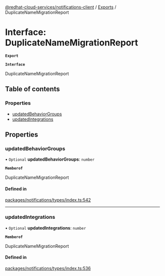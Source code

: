 [@redhat-cloud-services/notifications-client](../README.md) / [Exports](../modules.md) / DuplicateNameMigrationReport

# Interface: DuplicateNameMigrationReport

**`Export`**

**`Interface`**

DuplicateNameMigrationReport

## Table of contents

### Properties

- [updatedBehaviorGroups](DuplicateNameMigrationReport.md#updatedbehaviorgroups)
- [updatedIntegrations](DuplicateNameMigrationReport.md#updatedintegrations)

## Properties

### updatedBehaviorGroups

• `Optional` **updatedBehaviorGroups**: `number`

**`Memberof`**

DuplicateNameMigrationReport

#### Defined in

[packages/notifications/types/index.ts:542](https://github.com/RedHatInsights/javascript-clients/blob/master/packages/notifications/types/index.ts#L542)

___

### updatedIntegrations

• `Optional` **updatedIntegrations**: `number`

**`Memberof`**

DuplicateNameMigrationReport

#### Defined in

[packages/notifications/types/index.ts:536](https://github.com/RedHatInsights/javascript-clients/blob/master/packages/notifications/types/index.ts#L536)

